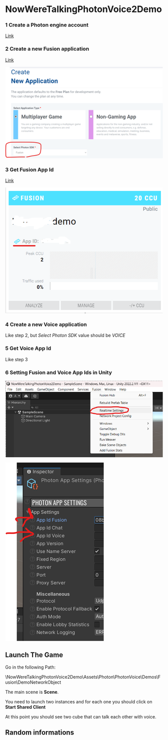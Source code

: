 # NowWereTalkingPhotonVoice2Demo

### 1 Create a Photon engine account

[Link](https://id.photonengine.com/account/signup)

### 2 Create a new Fusion application

[Link](https://dashboard.photonengine.com/app/create)

![Alt text](fusion.png "Optional title")

### 3 Get Fusion App Id

[Link](https://dashboard.photonengine.com/)

![Alt text](fusion2.png "Optional title")

### 4 Create a new Voice application

Like step 2, but *Select Photon SDK* value should be *VOICE*

### 5 Get Voice App Id

Like step 3

### 6 Setting Fusion and Voice App Ids in Unity

![Alt text](fusion3.png "Optional title")


![Alt text](fusion4.png "Optional title")

## Launch The Game

Go in the following Path:

\NowWereTalkingPhotonVoice2Demo\Assets\Photon\PhotonVoice\Demos\Fusion\DemoNetworkObject

The main scene is **Scene**.

You need to launch two instances and for each one you should click on **Start Shared Client**

At this point you should see two cube that can talk each other with voice.

## Random informations



